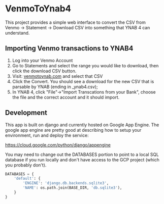 # VenmoToYnab4
This project provides a simple web interface to convert the CSV from Venmo -> Statement -> Download CSV into something that YNAB 4 can understand. 

## Importing Venmo transactions to YNAB4

1. Log into your Venmo Account 
2. Go to Statements and select the range you would like to download, then click the download CSV button. 
3. Visit: [venmotoynab.com](venmotoynab.com) and select that CSV 
4. Click the Convert. You should see a download for the new CSV that is parsable by YNAB (ending in _ynab4.csv); 
5. In YNAB 4, click "File"->"Import Transcations from your Bank", choose the file and the correct account and it should import. 

## Development

This app is built on django and currently hosted on Google App Engine. The google app engine are pretty good at describing how to setup your environment, run and deploy the service: 

https://cloud.google.com/python/django/appengine

You may need to change out the DATABASES portion to point to a local SQL database if you run locally and don't have access to the GCP project (which you probably don't). 
```Python
DATABASES = {
    'default': {
        'ENGINE': 'django.db.backends.sqlite3',
        'NAME': os.path.join(BASE_DIR, 'db.sqlite3'),
    }
}
```
